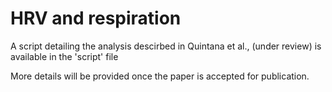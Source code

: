 # HRV and respiration

A script detailing the analysis descirbed in Quintana et al., (under review) is available in the 'script' file

More details will be provided once the paper is accepted for publication.
